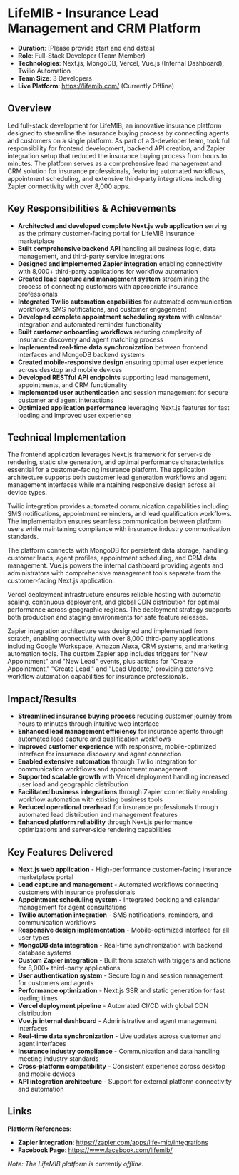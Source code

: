 # LifeMIB - Insurance Lead Management and CRM Platform

- **Duration**: [Please provide start and end dates]
- **Role**: Full-Stack Developer (Team Member)
- **Technologies**: Next.js, MongoDB, Vercel, Vue.js (Internal Dashboard), Twilio Automation
- **Team Size**: 3 Developers
- **Live Platform**: https://lifemib.com/ (Currently Offline)

## Overview

Led full-stack development for LifeMIB, an innovative insurance platform designed to streamline the insurance buying process by connecting agents and customers on a single platform. As part of a 3-developer team, took full responsibility for frontend development, backend API creation, and Zapier integration setup that reduced the insurance buying process from hours to minutes. The platform serves as a comprehensive lead management and CRM solution for insurance professionals, featuring automated workflows, appointment scheduling, and extensive third-party integrations including Zapier connectivity with over 8,000 apps.

## Key Responsibilities & Achievements

- **Architected and developed complete Next.js web application** serving as the primary customer-facing portal for LifeMIB insurance marketplace
- **Built comprehensive backend API** handling all business logic, data management, and third-party service integrations
- **Designed and implemented Zapier integration** enabling connectivity with 8,000+ third-party applications for workflow automation
- **Created lead capture and management system** streamlining the process of connecting customers with appropriate insurance professionals
- **Integrated Twilio automation capabilities** for automated communication workflows, SMS notifications, and customer engagement
- **Developed complete appointment scheduling system** with calendar integration and automated reminder functionality
- **Built customer onboarding workflows** reducing complexity of insurance discovery and agent matching process
- **Implemented real-time data synchronization** between frontend interfaces and MongoDB backend systems
- **Created mobile-responsive design** ensuring optimal user experience across desktop and mobile devices
- **Developed RESTful API endpoints** supporting lead management, appointments, and CRM functionality
- **Implemented user authentication** and session management for secure customer and agent interactions
- **Optimized application performance** leveraging Next.js features for fast loading and improved user experience

## Technical Implementation

The frontend application leverages Next.js framework for server-side rendering, static site generation, and optimal performance characteristics essential for a customer-facing insurance platform. The application architecture supports both customer lead generation workflows and agent management interfaces while maintaining responsive design across all device types.

Twilio integration provides automated communication capabilities including SMS notifications, appointment reminders, and lead qualification workflows. The implementation ensures seamless communication between platform users while maintaining compliance with insurance industry communication standards.

The platform connects with MongoDB for persistent data storage, handling customer leads, agent profiles, appointment scheduling, and CRM data management. Vue.js powers the internal dashboard providing agents and administrators with comprehensive management tools separate from the customer-facing Next.js application.

Vercel deployment infrastructure ensures reliable hosting with automatic scaling, continuous deployment, and global CDN distribution for optimal performance across geographic regions. The deployment strategy supports both production and staging environments for safe feature releases.

Zapier integration architecture was designed and implemented from scratch, enabling connectivity with over 8,000 third-party applications including Google Workspace, Amazon Alexa, CRM systems, and marketing automation tools. The custom Zapier app includes triggers for "New Appointment" and "New Lead" events, plus actions for "Create Appointment," "Create Lead," and "Lead Update," providing extensive workflow automation capabilities for insurance professionals.

## Impact/Results

- **Streamlined insurance buying process** reducing customer journey from hours to minutes through intuitive web interface
- **Enhanced lead management efficiency** for insurance agents through automated lead capture and qualification workflows
- **Improved customer experience** with responsive, mobile-optimized interface for insurance discovery and agent connection
- **Enabled extensive automation** through Twilio integration for communication workflows and appointment management
- **Supported scalable growth** with Vercel deployment handling increased user load and geographic distribution
- **Facilitated business integrations** through Zapier connectivity enabling workflow automation with existing business tools
- **Reduced operational overhead** for insurance professionals through automated lead distribution and management features
- **Enhanced platform reliability** through Next.js performance optimizations and server-side rendering capabilities

## Key Features Delivered

- **Next.js web application** - High-performance customer-facing insurance marketplace portal
- **Lead capture and management** - Automated workflows connecting customers with insurance professionals
- **Appointment scheduling system** - Integrated booking and calendar management for agent consultations
- **Twilio automation integration** - SMS notifications, reminders, and communication workflows
- **Responsive design implementation** - Mobile-optimized interface for all user types
- **MongoDB data integration** - Real-time synchronization with backend database systems
- **Custom Zapier integration** - Built from scratch with triggers and actions for 8,000+ third-party applications
- **User authentication system** - Secure login and session management for customers and agents
- **Performance optimization** - Next.js SSR and static generation for fast loading times
- **Vercel deployment pipeline** - Automated CI/CD with global CDN distribution
- **Vue.js internal dashboard** - Administrative and agent management interfaces
- **Real-time data synchronization** - Live updates across customer and agent interfaces
- **Insurance industry compliance** - Communication and data handling meeting industry standards
- **Cross-platform compatibility** - Consistent experience across desktop and mobile devices
- **API integration architecture** - Support for external platform connectivity and automation

## Links

**Platform References:**
- **Zapier Integration**: https://zapier.com/apps/life-mib/integrations
- **Facebook Page**: https://www.facebook.com/lifemib/

*Note: The LifeMIB platform is currently offline.*